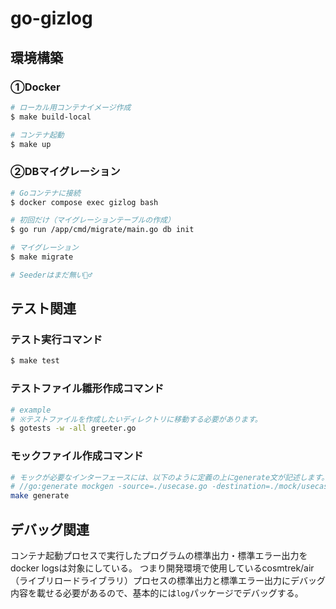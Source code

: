 # go-gizlog

## 環境構築

### ①Docker
```bash
# ローカル用コンテナイメージ作成
$ make build-local

# コンテナ起動
$ make up
```
### ②DBマイグレーション
```bash
# Goコンテナに接続
$ docker compose exec gizlog bash

# 初回だけ（マイグレーションテーブルの作成）
$ go run /app/cmd/migrate/main.go db init

# マイグレーション
$ make migrate

# Seederはまだ無い🙇‍♂️
```

## テスト関連

### テスト実行コマンド
```bash
$ make test
```
### テストファイル雛形作成コマンド
```bash
# example
# ※テストファイルを作成したいディレクトリに移動する必要があります。
$ gotests -w -all greeter.go
```

### モックファイル作成コマンド
```bash
# モックが必要なインターフェースには、以下のように定義の上にgenerate文が記述します。
# //go:generate mockgen -source=./usecase.go -destination=./mock/usecase.go
make generate
```

## デバッグ関連
コンテナ起動プロセスで実行したプログラムの標準出力・標準エラー出力をdocker logsは対象にしている。
つまり開発環境で使用しているcosmtrek/air（ライブリロードライブラリ）プロセスの標準出力と標準エラー出力にデバッグ内容を載せる必要があるので、基本的には`log`パッケージでデバッグする。
